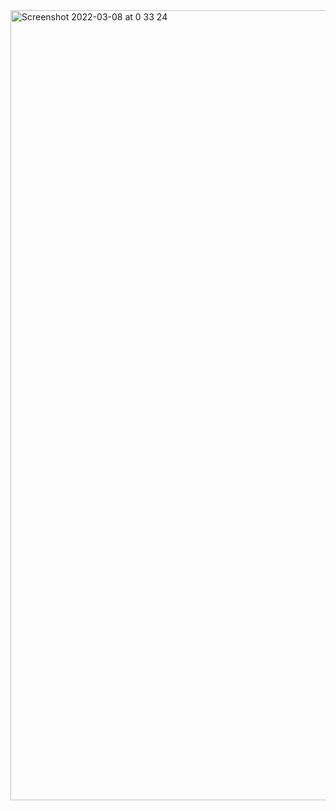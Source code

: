 
<img width="1264" alt="Screenshot 2022-03-08 at 0 33 24" src="https://user-images.githubusercontent.com/89366347/157065299-dc0d7545-2b04-4abd-a598-36e3714babde.png">
